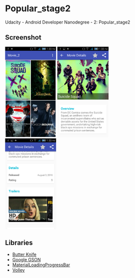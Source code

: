 # Popular_stage2
Udacity - Android Developer Nanodegree - 2: Popular_stage2

## Screenshot
<img width="33%" src="https://github.com/HusenAnsari/Popular_stage2/blob/master/app/screenshot/Screenshot_2016-08-18-13-33-31.png" />
<img width="33%" src="https://github.com/HusenAnsari/Popular_stage2/blob/master/app/screenshot/Screenshot_2016-08-18-13-33-44.png" />
<img width="33%" src="https://github.com/HusenAnsari/Popular_stage2/blob/master/app/screenshot/Screenshot_2016-08-18-13-33-53.png" />


## Libraries

* [Butter Knife](https://github.com/JakeWharton/butterknife)
* [Google GSON](https://github.com/google/gson)
* [MaterialLoadingProgressBar](https://github.com/lsjwzh/MaterialLoadingProgressBar)
* [Volley](http://developer.android.com/training/volley/index.html)
